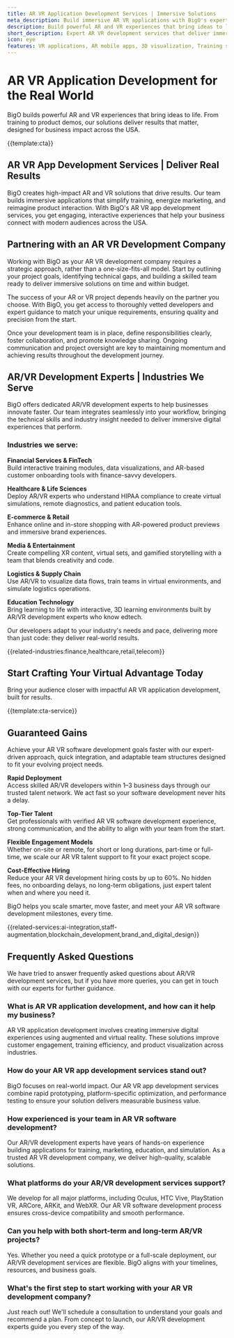 ```yaml
---
title: AR VR Application Development Services | Immersive Solutions
meta_description: Build immersive AR VR applications with BigO's expert development team. Get custom solutions for training, marketing, and interactive brand experiences. Deploy in days.
description: Build powerful AR and VR experiences that bring ideas to life with expert solutions for training, marketing, and interactive brand experiences
short_description: Expert AR VR development services that deliver immersive solutions for training, marketing, and interactive brand experiences.
icon: eye
features: VR applications, AR mobile apps, 3D visualization, Training simulations, Virtual showrooms, Cross-platform development
---
```


# AR VR Application Development for the Real World

BigO builds powerful AR and VR experiences that bring ideas to life. From training to product demos, our solutions deliver results that matter, designed for business impact across the USA.

{{template:cta}}

## AR VR App Development Services | Deliver Real Results

BigO creates high-impact AR and VR solutions that drive results. Our team builds immersive applications that simplify training, energize marketing, and reimagine product interaction. With BigO's AR VR app development services, you get engaging, interactive experiences that help your business connect with modern audiences across the USA.

## Partnering with an AR VR Development Company

Working with BigO as your AR VR development company requires a strategic approach, rather than a one-size-fits-all model. Start by outlining your project goals, identifying technical gaps, and building a skilled team ready to deliver immersive solutions on time and within budget.

The success of your AR or VR project depends heavily on the partner you choose. With BigO, you get access to thoroughly vetted developers and expert guidance to match your unique requirements, ensuring quality and precision from the start.

Once your development team is in place, define responsibilities clearly, foster collaboration, and promote knowledge sharing. Ongoing communication and project oversight are key to maintaining momentum and achieving results throughout the development journey.

## AR/VR Development Experts | Industries We Serve

BigO offers dedicated AR/VR development experts to help businesses innovate faster. Our team integrates seamlessly into your workflow, bringing the technical skills and industry insight needed to deliver immersive digital experiences that perform.

### Industries we serve:

**Financial Services & FinTech**  
Build interactive training modules, data visualizations, and AR-based customer onboarding tools with finance-savvy developers.

**Healthcare & Life Sciences**  
Deploy AR/VR experts who understand HIPAA compliance to create virtual simulations, remote diagnostics, and patient education tools.

**E-commerce & Retail**  
Enhance online and in-store shopping with AR-powered product previews and immersive brand experiences.

**Media & Entertainment**  
Create compelling XR content, virtual sets, and gamified storytelling with a team that blends creativity and code.

**Logistics & Supply Chain**  
Use AR/VR to visualize data flows, train teams in virtual environments, and simulate logistics operations.

**Education Technology**  
Bring learning to life with interactive, 3D learning environments built by AR/VR development experts who know edtech.

Our developers adapt to your industry's needs and pace, delivering more than just code: they deliver real-world results.

{{related-industries:finance,healthcare,retail,telecom}}

## Start Crafting Your Virtual Advantage Today

Bring your audience closer with impactful AR VR application development, built for results.

{{template:cta-service}}

## Guaranteed Gains

Achieve your AR VR software development goals faster with our expert-driven approach, quick integration, and adaptable team structures designed to fit your evolving project needs.

**Rapid Deployment**  
Access skilled AR/VR developers within 1–3 business days through our trusted talent network. We act fast so your software development never hits a delay.

**Top-Tier Talent**  
Get professionals with verified AR VR software development experience, strong communication, and the ability to align with your team from the start.

**Flexible Engagement Models**  
Whether on-site or remote, for short or long durations, part-time or full-time, we scale our AR VR talent support to fit your exact project scope.

**Cost-Effective Hiring**  
Reduce your AR VR development hiring costs by up to 60%. No hidden fees, no onboarding delays, no long-term obligations, just expert talent when and where you need it.

BigO helps you scale smarter, move faster, and meet your AR VR software development milestones, every time.

{{related-services:ai-integration,staff-augmentation,blockchain_development,brand_and_digital_design}}

## Frequently Asked Questions

We have tried to answer frequently asked questions about AR/VR development services, but if you have more queries, you can get in touch with our experts for further guidance.

### What is AR VR application development, and how can it help my business?

AR VR application development involves creating immersive digital experiences using augmented and virtual reality. These solutions improve customer engagement, training efficiency, and product visualization across industries.

### How do your AR VR app development services stand out?

BigO focuses on real-world impact. Our AR VR app development services combine rapid prototyping, platform-specific optimization, and performance testing to ensure your solution delivers measurable business value.

### How experienced is your team in AR VR software development?

Our AR/VR development experts have years of hands-on experience building applications for training, marketing, education, and simulation. As a trusted AR VR development company, we deliver high-quality, scalable solutions.

### What platforms do your AR/VR development services support?

We develop for all major platforms, including Oculus, HTC Vive, PlayStation VR, ARCore, ARKit, and WebXR. Our AR VR software development process ensures cross-device compatibility and smooth performance.

### Can you help with both short-term and long-term AR/VR projects?

Yes. Whether you need a quick prototype or a full-scale deployment, our AR/VR development services are flexible. BigO aligns with your timelines, resources, and business goals.

### What's the first step to start working with your AR VR development company?

Just reach out! We'll schedule a consultation to understand your goals and recommend a plan. From concept to launch, our AR/VR development experts guide you every step of the way.
